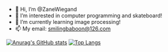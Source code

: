 - 👋 Hi, I’m @ZaneWiegand
- 👀 I’m interested in computer programming and skateboard!
- 🌱 I’m currently learning image processing!
- 📫 My email: smilingbaboon@126.com

[![Anurag's GitHub stats](https://github-readme-stats.vercel.app/api?username=ZaneWiegand&show_icons=true&theme=dracula)](https://github.com/anuraghazra/github-readme-stats)
[![Top Langs](https://github-readme-stats.vercel.app/api/top-langs/?username=ZaneWiegand&layout=compact&theme=dracula)](https://github.com/anuraghazra/github-readme-stats)
